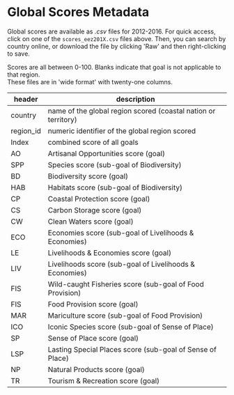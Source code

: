 # Global Scores Metadata

Global scores are available as *.csv* files for 2012-2016. For quick access, click on one of the `scores_eez201X.csv` files above. Then, you can search by country online, or download the file by clicking 'Raw' and then right-clicking to save.  

Scores are all between 0-100. Blanks indicate that goal is not applicable to that region.  
These files are in 'wide format' with twenty-one columns. 

| header | description | 
| ------ | ----------- | 
| country | name of the global region scored (coastal nation or territory) | 
| region_id | numeric identifier of the global region scored | 
| Index | combined score of all goals | 
| AO | Artisanal Opportunities score (goal) | 
| SPP | Species score (sub-goal of Biodiversity) | 
| BD | Biodiversity score (goal) | 
| HAB | Habitats score (sub-goal of Biodiversity) | 
| CP | Coastal Protection score (goal) | 
| CS | Carbon Storage score (goal) | 
| CW | Clean Waters score (goal) | 
| ECO | Economies score (sub-goal of Livelihoods & Economies) | 
| LE | Livelihoods & Economies score (goal) | 
| LIV | Livelihoods score (sub-goal of Livelihoods & Economies) | 
| FIS | Wild-caught Fisheries score (sub-goal of Food Provision) | 
| FIS | Food Provision score (goal) | 
| MAR | Mariculture score (sub-goal of Food Provision) | 
| ICO | Iconic Species score (sub-goal of Sense of Place) | 
| SP | Sense of Place score (goal) | 
| LSP | Lasting Special Places score (sub-goal of Sense of Place) | 
| NP | Natural Products score (goal) | 
| TR | Tourism & Recreation score (goal) | 



